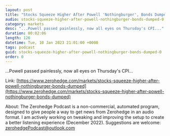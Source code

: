 ```yaml
---
layout: post
title: "Stocks Squeeze Higher After Powell 'Nothingburger', Bonds Dumped"
audio: stocks-squeeze-higher-after-powell-nothingburger-bonds-dumped-0
category: markets
desc: "...Powell passed painlessly, now all eyes on Thursday's CPI..."
duration: 00:02:06
length: 126
datetime: Tue, 10 Jan 2023 21:01:00 +0000
tags: podcast
guid: stocks-squeeze-higher-after-powell-nothingburger-bonds-dumped-0
order: 0
---
```

...Powell passed painlessly, now all eyes on Thursday's CPI...

Link: [https://www.zerohedge.com/markets/stocks-squeeze-higher-after-powell-nothingburger-bonds-dumped](https://www.zerohedge.com/markets/stocks-squeeze-higher-after-powell-nothingburger-bonds-dumped)

About: The Zerohedge Podcast is a non-commercial, automated program, designed to give people a way to get news from Zerohedge in an audio format.  I am actively working on tweaking and improving the setup to create a better listening experience (December 2022).  Suggestions are welcome: [zerohedgePodcast@outlook.com](mailto:zerohedgePodcast@outlook.com)